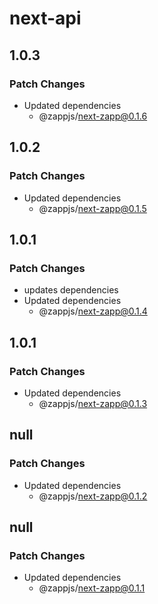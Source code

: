 # next-api

## 1.0.3

### Patch Changes

- Updated dependencies
  - @zappjs/next-zapp@0.1.6

## 1.0.2

### Patch Changes

- Updated dependencies
  - @zappjs/next-zapp@0.1.5

## 1.0.1

### Patch Changes

- updates dependencies
- Updated dependencies
  - @zappjs/next-zapp@0.1.4

## 1.0.1

### Patch Changes

- Updated dependencies
  - @zappjs/next-zapp@0.1.3

## null

### Patch Changes

- Updated dependencies
  - @zappjs/next-zapp@0.1.2

## null

### Patch Changes

- Updated dependencies
  - @zappjs/next-zapp@0.1.1
